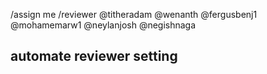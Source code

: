 /assign me
/reviewer  @titheradam @wenanth @fergusbenj1 @mohamemarw1 @neylanjosh @negishnaga
## automate reviewer setting